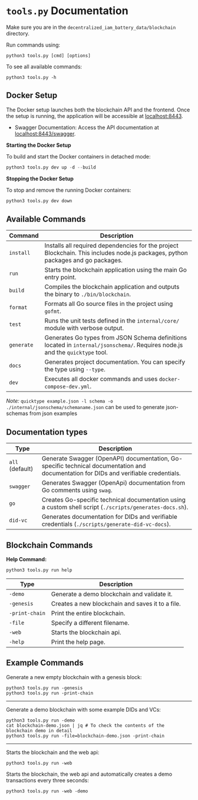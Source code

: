 # `tools.py` Documentation

Make sure you are in the `decentralized_iam_battery_data/blockchain` directory.

Run commands using:

```shell
python3 tools.py [cmd] [options]
```

To see all available commands:

```shell
python3 tools.py -h
```

## Docker Setup

The Docker setup launches both the blockchain API and the frontend. Once the setup is running, the application will be accessible at [localhost:8443](http://localhost:8443).

- Swagger Documentation: Access the API documentation at [localhost:8443/swagger](localhost:8443/swagger).

**Starting the Docker Setup**

To build and start the Docker containers in detached mode:

```python
python3 tools.py dev up -d --build
```

**Stopping the Docker Setup**

To stop and remove the running Docker containers:

```python
python3 tools.py dev down
```

## Available Commands

| Command    | Description                                                                                                                     |
| ---------- | ------------------------------------------------------------------------------------------------------------------------------- |
| `install`  | Installs all required dependencies for the project Blockchain. This includes node.js packages, python packages and go packages. |
| `run`      | Starts the blockchain application using the main Go entry point.                                                                |
| `build`    | Compiles the blockchain application and outputs the binary to `./bin/blockchain`.                                               |
| `format`   | Formats all Go source files in the project using `gofmt`.                                                                       |
| `test`     | Runs the unit tests defined in the `internal/core/` module with verbose output.                                                 |
| `generate` | Generates Go types from JSON Schema definitions located in `internal/jsonschema/`. Requires node.js and the `quicktype` tool.   |
| `docs`     | Generates project documentation. You can specify the type using `--type`.                                                       |
| `dev`      | Executes all docker commands and uses `docker-compose-dev.yml`.                                                                 |

_Note:_ `quicktype example.json -l schema -o ./internal/jsonschema/schemaname.json` can be used to generate json-schemas from json examples

## Documentation types

| Type            | Description                                                                                                                          |
| --------------- | ------------------------------------------------------------------------------------------------------------------------------------ |
| `all` (default) | Generate Swagger (OpenAPI) documentation, Go-specific technical documentation and documentation for DIDs and verifiable credentials. |
| `swagger`       | Generates Swagger (OpenApi) documentation from Go comments using `swag`.                                                             |
| `go`            | Creates Go-specific technical documentation using a custom shell script (`./scripts/generates-docs.sh`).                             |
| `did-vc`        | Generates documentation for DIDs and verifiable credentials (`./scripts/generate-did-vc-docs`).                                      |

## Blockchain Commands

**Help Command:**

```shell
python3 tools.py run help
```

| Type              | Description                                      |
| ----------------- | ------------------------------------------------ |
| `-demo`           | Generate a demo blockchain and validate it.      |
| `-genesis`        | Creates a new blockchain and saves it to a file. |
| `-print-chain`    | Print the entire blockchain.                     |
| `-file`           | Specify a different filename.                    |
| `-web`            | Starts the blockchain api.                       |
| `-help`           | Print the help page.                             |

## Example Commands
Generate a new empty blockchain with a genesis block:
```shell
python3 tools.py run -genesis
python3 tools.py run -print-chain
```

---
Generate a demo blockchain with some example DIDs and VCs:
```shell
python3 tools.py run -demo
cat blockchain-demo.json | jq # To check the contents of the blockchain demo in detail
python3 tools.py run -file=blockchain-demo.json -print-chain
```

---
Starts the blockchain and the web api:
```shell
python3 tools.py run -web
```

Starts the blockchain, the web api and automatically creates a demo transactions every three seconds:
```shell
python3 tools.py run -web -demo
```
